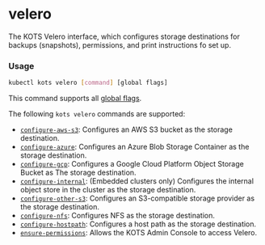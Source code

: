 # velero

The KOTS Velero interface, which configures storage destinations for backups (snapshots), permissions, and print instructions fo set up.

### Usage

```bash
kubectl kots velero [command] [global flags]
```

This command supports all [global flags](kots-cli-global-flags).

The following `kots velero` commands are supported:

- [`configure-aws-s3`](kots-cli-velero-configure-aws-s3): Configures an AWS S3 bucket as the storage destination.
- [`configure-azure`](kots-cli-velero-configure-azure): Configures an Azure Blob Storage Container as the storage destination.
- [`configure-gcp`](kots-cli-velero-configure-gcp): Configures a Google Cloud Platform Object Storage Bucket as The storage destination.
- [`configure-internal`](kots-cli-velero-configure-internal): (Embedded clusters only) Configures the internal object store in the cluster as the storage destination.
- [`configure-other-s3`](kots-cli-velero-configure-other-s3): Configures an S3-compatible storage provider as the storage destination.
- [`configure-nfs`](kots-cli-velero-configure-nfs): Configures NFS as the storage destination.
- [`configure-hostpath`](kots-cli-velero-configure-hostpath): Configures a host path as the storage destination.
- [`ensure-permissions`](kots-cli-velero-ensure-permissions): Allows the KOTS Admin Console to access Velero.